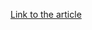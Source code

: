 [Link to the article](https://25491742.fs1.hubspotusercontent-eu1.net/hubfs/25491742/WAZAWAKA_TLPCLEAR_Report.pdf)
